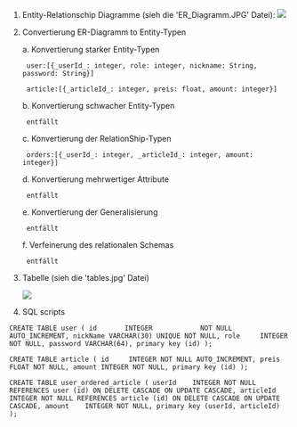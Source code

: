 1. Entity-Relationschip Diagramme (sieh die 'ER_Diagramm.JPG' Datei):
    ![](C:\Studium\Interviews\ShoppingCard\ER_diagramm.JPG)
2. Convertierung ER-Diagramm to Entity-Typen

    a. Konvertierung starker Entity-Typen

        user:[{_userId_: integer, role: integer, nickname: String, password: String}]

        article:[{_articleId_: integer, preis: float, amount: integer}]

    b. Konvertierung schwacher Entity-Typen

        entfällt

    c. Konvertierung der RelationShip-Typen

        orders:[{_userId_: integer, _articleId_: integer, amount: integer}]

    d. Konvertierung mehrwertiger Attribute

        entfällt

    e. Konvertierung der Generalisierung

        entfällt

    f. Verfeinerung des relationalen Schemas

        entfällt

3. Tabelle (sieh die 'tables.jpg' Datei)

    ![](C:\Studium\Interviews\ShoppingCard\tables.jpg)

4. SQL scripts

`CREATE TABLE user
(
id       INTEGER            NOT NULL AUTO_INCREMENT,
nickName VARCHAR(30) UNIQUE NOT NULL,
role     INTEGER            NOT NULL,
password VARCHAR(64),
primary key (id)
);`


`CREATE TABLE article
(
id     INTEGER NOT NULL AUTO_INCREMENT,
preis  FLOAT NOT NULL,
amount INTEGER NOT NULL,
primary key (id)
);`


`CREATE TABLE user_ordered_article
(
userId    INTEGER NOT NULL REFERENCES user (id) ON DELETE CASCADE ON UPDATE CASCADE,
articleId INTEGER NOT NULL REFERENCES article (id) ON DELETE CASCADE ON UPDATE CASCADE,
amount    INTEGER NOT NULL,
primary key (userId, articleId)
);`


